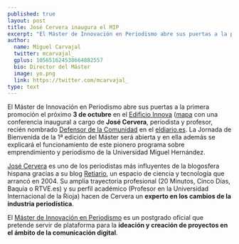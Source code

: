 ```yaml
---
published: true
layout: post
title: José Cervera inaugura el MIP
excerpt: "El Máster de Innovación en Periodismo abre sus puertas a la primera promoción el próximo 3 de octubre en el Edificio Innova con una conferencia inaugural a cargo de José Cervera, periodista y profesor, recién nombrado Defensor de la Comunidad en el eldiario.es."
author:
  name: Miguel Carvajal
  twitter: mcarvajal_
  gplus: 105651624538664882557 
  bio: Director del Máster
  image: yo.png
  link: https://twitter.com/mcarvajal_
type: text
---
```


El Máster de Innovación en Periodismo abre sus puertas a la primera promoción el próximo **3 de octubre** en el [Edificio Innova](http://www.naudelainnovacio.com/) ([mapa](https://mapsengine.google.com/map/u/0/edit?mid=zwJ9qYpCDTx0.kVCptWFCqS-s) con una conferencia inaugural a cargo de **José Cervera**, periodista y profesor, recién nombrado [Defensor de la Comunidad](eldiario.es/defensor) en el [eldiario.es](http://www.eldiario.es/). La Jornada de Bienvenida de la 1ª edición del Máster será abierta y en ella además se explicará el funcionamiento de este pionero programa sobre emprendimiento y periodismo de la Universidad Miguel Hernández.

[José Cervera](http://www.eldiario.es/autores/jose_cervera/) es uno de los periodistas más influyentes de la blogosfera hispana gracias a su blog [Retiario](http://blog.rtve.es/retiario/), un espacio de ciencia y tecnología que arrancó en 2004. Su amplia trayectoria profesional (20 Minutos, Cinco Días, Baquia o RTVE.es) y su perfil académico (Profesor en la Universidad Internacional de la Rioja) hacen de Cervera un **experto en los cambios de la industria periodística**.  

El [Máster de Innovación en Periodismo](mip.umh.es) es un postgrado oficial que pretende servir de plataforma para la **ideación y creación de proyectos en el ámbito de la comunicación digital**.